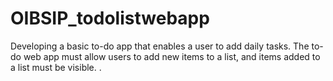 # OIBSIP_todolistwebapp
Developing a basic to-do app that enables a user to add daily tasks.  The to-do web app must allow users to add new items to a list, and items added to a list must be visible. .
